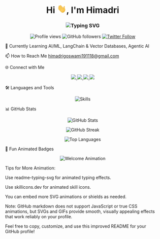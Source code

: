 <h1 align="center"> Hi <img src="https://raw.githubusercontent.com/ABSphreak/ABSphreak/master/gifs/Hi.gif" width="30" />, I'm Himadri </h1> <h3 align="center"> <img src="https://readme-typing-svg.demolab.com?font=Fira+Code&weight=500&pause=1000&color=0E75B6&center=true&width=435&lines=BCA+Student;AI%2FML+Enthusiast;Full+Stack+Developer;Always+Learning+Something+New!" alt="Typing SVG" /> </h3> <p align="center"> <img src="https://komarev.com/ghpvc/?username=himadri-g&label=Profile%20views&color=0e75b6&style=flat" alt="Profile views" /> <img src="https://img.shields.io/github/followers/himadri-g?label=Followers&style=social" alt="GitHub followers" /> <a href="https://twitter.com/himadrigoswami" target="_blank"> <img src="https://img.shields.io/twitter/follow/himadrigoswami?logo=twitter&style=for-the-badge" alt="Twitter Follow" /> </a> </p>
🌱 Currently Learning
AI/ML, LangChain & Vector Databases, Agentic AI

📫 How to Reach Me
himadrigoswami191118@gmail.com

🌐 Connect with Me
<p align="center"> <a href="https://twitter.com/himadrigoswami" target="blank"> <img src="https://img.shields.io/badge/Twitter-1DA1F2?style=for-the-badge&logo=twitter&logoColor=white" /> </a> <a href="https://linkedin.com/in/himadrigoswami" target="blank"> <img src="https://img.shields.io/badge/LinkedIn-0077B5?style=for-the-badge&logo=linkedin&logoColor=white" /> </a> <a href="https://fb.com/himadrigoswami" target="blank"> <img src="https://img.shields.io/badge/Facebook-1877F2?style=for-the-badge&logo=facebook&logoColor=white" /> </a> <a href="https://instagram.com/_himadrigoswami" target="blank"> <img src="https://img.shields.io/badge/Instagram-E4405F?style=for-the-badge&logo=instagram&logoColor=white" /> </a> </p>
🛠️ Languages and Tools
<p align="center"> <img src="https://skillicons.dev/icons?i=python,java,cpp,js,html,css,react,nodejs,mongodb,mysql,postgres,git,figma,linux,blender,django,php,postman,tensorflow,pytorch,scikit-learn,seaborn" alt="Skills" /> </p>
📊 GitHub Stats
<p align="center"> <img src="https://github-readme-stats.vercel.app/api?username=himadri-g&show_icons=true&theme=radical" alt="GitHub Stats" /> </p> <p align="center"> <img src="https://github-readme-streak-stats.herokuapp.com/?user=himadri-g&theme=radical" alt="GitHub Streak" /> </p> <p align="center"> <img src="https://github-readme-stats.vercel.app/api/top-langs/?username=himadri-g&layout=compact&theme=radical" alt="Top Languages" /> </p>
🚀 Fun Animated Badges
<p align="center"> <img src="https://readme-typing-svg.demolab.com?font=Fira+Code&size=18&pause=1000&color=F75C7E&center=true&vCenter=true&width=500&lines=Welcome+to+my+GitHub+Profile!;Let's+build+something+amazing+together!" alt="Welcome Animation" /> </p>
Tips for More Animation:

Use readme-typing-svg for animated typing effects.

Use skillicons.dev for animated skill icons.

You can embed more SVG animations or shields as needed.

Note:
GitHub markdown does not support JavaScript or true CSS animations, but SVGs and GIFs provide smooth, visually appealing effects that work reliably on your profile.

Feel free to copy, customize, and use this improved README for your GitHub profile!
